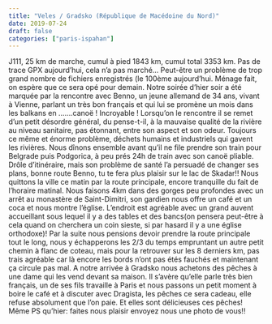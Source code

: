 ```yaml
---
title: "Veles / Gradsko (République de Macédoine du Nord)"
date: 2019-07-24
draft: false
categories: ["paris-ispahan"]
---
```


J111, 25 km de marche, cumul à pied 1843 km, cumul total 3353 km.
Pas de trace GPX aujourd’hui, cela n’a pas marché… Peut-être un problème de trop grand nombre de fichiers enregistrés (le 100ème aujourd’hui. Ménage fait, on espère que ce sera opé pour demain.
Notre soirée d’hier soir a été marquée par la rencontre avec Benno, un jeune allemand de 34 ans, vivant à Vienne, parlant un très bon français et qui lui se promène un mois dans les balkans en …….canoë ! Incroyable ! Lorsqu’on le rencontre il se remet d’un petit désordre général, du pense-t-il, à la mauvaise qualité de la rivière au niveau sanitaire, pas étonnant, entre son aspect et son odeur. Toujours ce même et énorme problème, déchets humains et industriels qui gavent les rivières. Nous dînons ensemble avant qu’il ne file prendre son train pour Belgrade puis Podgorica, à peu prés 24h de train avec son canoë pliable. Drôle d’itinéraire, mais son problème de santé l’a persuadé de changer ses plans, bonne route Benno, tu te fera plus plaisir sur le lac de Skadar!!
Nous quittons la ville ce matin par la route principale, encore tranquille du fait de l’horaire matinal. Nous faisons 4km dans des gorges peu profondes avec un arrêt au monastère de Saint-Dimitri, son gardien nous offre un café et un coca et nous montre l’église. L’endroit est agréable avec un grand auvent accueillant sous lequel il y a des tables et des bancs(on pensera peut-être à cela quand on cherchera un coin sieste, si par hasard il y a une église orthodoxe)!
Par la suite nous pensions devoir prendre la route principale tout le long, nous y échapperons les 2/3 du temps empruntant un autre petit chemin à flanc de coteau, mais pour la retrouver sur les 8 derniers km, pas trais agréable car là encore les bords n’ont pas étés fauchés et maintenant ça circule pas mal. A notre arrivée à Gradsko nous achetons des pêches à une dame qui les vend devant sa maison. Il s’avère qu’elle parle très bien français, un de ses fils travaille à Paris et nous passons un petit moment à boire le café et à discuter avec Dragista, les pêches ce sera cadeau, elle refuse absolument que l’on paie. Et elles sont délicieuses ces pêches!
Même PS qu’hier: faites nous plaisir envoyez nous une photo de vous!!
